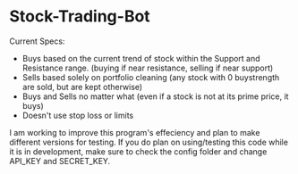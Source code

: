 # Stock-Trading-Bot
Current Specs:
- Buys based on the current trend of stock within the Support and Resistance range. (buying if near resistance, selling if near support)
- Sells based solely on portfolio cleaning (any stock with 0 buystrength are sold, but are kept otherwise)
- Buys and Sells no matter what (even if a stock is not at its prime price, it buys)
- Doesn't use stop loss or limits

I am working to improve this program's effeciency and plan to make different versions for testing. If you do plan on using/testing this code while it is in development, make sure to check the config folder and change API_KEY and SECRET_KEY.
